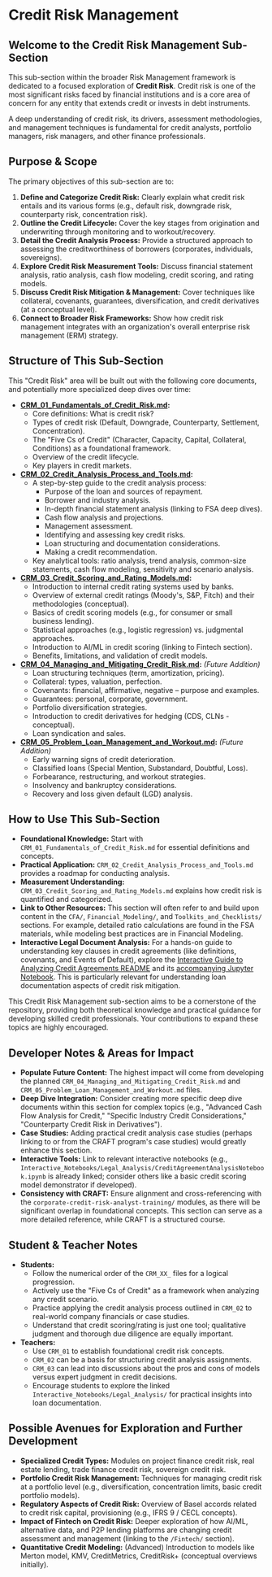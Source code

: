 # Credit Risk Management

## Welcome to the Credit Risk Management Sub-Section

This sub-section within the broader Risk Management framework is dedicated to a focused exploration of **Credit Risk**. Credit risk is one of the most significant risks faced by financial institutions and is a core area of concern for any entity that extends credit or invests in debt instruments.

A deep understanding of credit risk, its drivers, assessment methodologies, and management techniques is fundamental for credit analysts, portfolio managers, risk managers, and other finance professionals.

## Purpose & Scope

The primary objectives of this sub-section are to:

1.  **Define and Categorize Credit Risk:** Clearly explain what credit risk entails and its various forms (e.g., default risk, downgrade risk, counterparty risk, concentration risk).
2.  **Outline the Credit Lifecycle:** Cover the key stages from origination and underwriting through monitoring and to workout/recovery.
3.  **Detail the Credit Analysis Process:** Provide a structured approach to assessing the creditworthiness of borrowers (corporates, individuals, sovereigns).
4.  **Explore Credit Risk Measurement Tools:** Discuss financial statement analysis, ratio analysis, cash flow modeling, credit scoring, and rating models.
5.  **Discuss Credit Risk Mitigation & Management:** Cover techniques like collateral, covenants, guarantees, diversification, and credit derivatives (at a conceptual level).
6.  **Connect to Broader Risk Frameworks:** Show how credit risk management integrates with an organization's overall enterprise risk management (ERM) strategy.

## Structure of This Sub-Section

This "Credit Risk" area will be built out with the following core documents, and potentially more specialized deep dives over time:

*   **[CRM_01_Fundamentals_of_Credit_Risk.md](./CRM_01_Fundamentals_of_Credit_Risk.md):**
    *   Core definitions: What is credit risk?
    *   Types of credit risk (Default, Downgrade, Counterparty, Settlement, Concentration).
    *   The "Five Cs of Credit" (Character, Capacity, Capital, Collateral, Conditions) as a foundational framework.
    *   Overview of the credit lifecycle.
    *   Key players in credit markets.
*   **[CRM_02_Credit_Analysis_Process_and_Tools.md](./CRM_02_Credit_Analysis_Process_and_Tools.md):**
    *   A step-by-step guide to the credit analysis process:
        *   Purpose of the loan and sources of repayment.
        *   Borrower and industry analysis.
        *   In-depth financial statement analysis (linking to FSA deep dives).
        *   Cash flow analysis and projections.
        *   Management assessment.
        *   Identifying and assessing key credit risks.
        *   Loan structuring and documentation considerations.
        *   Making a credit recommendation.
    *   Key analytical tools: ratio analysis, trend analysis, common-size statements, cash flow modeling, sensitivity and scenario analysis.
*   **[CRM_03_Credit_Scoring_and_Rating_Models.md](./CRM_03_Credit_Scoring_and_Rating_Models.md):**
    *   Introduction to internal credit rating systems used by banks.
    *   Overview of external credit ratings (Moody's, S&P, Fitch) and their methodologies (conceptual).
    *   Basics of credit scoring models (e.g., for consumer or small business lending).
    *   Statistical approaches (e.g., logistic regression) vs. judgmental approaches.
    *   Introduction to AI/ML in credit scoring (linking to Fintech section).
    *   Benefits, limitations, and validation of credit models.
*   **[CRM_04_Managing_and_Mitigating_Credit_Risk.md](./CRM_04_Managing_and_Mitigating_Credit_Risk.md):** *(Future Addition)*
    *   Loan structuring techniques (term, amortization, pricing).
    *   Collateral: types, valuation, perfection.
    *   Covenants: financial, affirmative, negative – purpose and examples.
    *   Guarantees: personal, corporate, government.
    *   Portfolio diversification strategies.
    *   Introduction to credit derivatives for hedging (CDS, CLNs - conceptual).
    *   Loan syndication and sales.
*   **[CRM_05_Problem_Loan_Management_and_Workout.md](./CRM_05_Problem_Loan_Management_and_Workout.md):** *(Future Addition)*
    *   Early warning signs of credit deterioration.
    *   Classified loans (Special Mention, Substandard, Doubtful, Loss).
    *   Forbearance, restructuring, and workout strategies.
    *   Insolvency and bankruptcy considerations.
    *   Recovery and loss given default (LGD) analysis.

## How to Use This Sub-Section

*   **Foundational Knowledge:** Start with `CRM_01_Fundamentals_of_Credit_Risk.md` for essential definitions and concepts.
*   **Practical Application:** `CRM_02_Credit_Analysis_Process_and_Tools.md` provides a roadmap for conducting analysis.
*   **Measurement Understanding:** `CRM_03_Credit_Scoring_and_Rating_Models.md` explains how credit risk is quantified and categorized.
*   **Link to Other Resources:** This section will often refer to and build upon content in the `CFA/`, `Financial_Modeling/`, and `Toolkits_and_Checklists/` sections. For example, detailed ratio calculations are found in the FSA materials, while modeling best practices are in Financial Modeling.
*   **Interactive Legal Document Analysis:** For a hands-on guide to understanding key clauses in credit agreements (like definitions, covenants, and Events of Default), explore the [Interactive Guide to Analyzing Credit Agreements README](../../Interactive_Notebooks/Legal_Analysis/README.md) and its [accompanying Jupyter Notebook](../../Interactive_Notebooks/Legal_Analysis/CreditAgreementAnalysisNotebook.ipynb). This is particularly relevant for understanding loan documentation aspects of credit risk mitigation.

This Credit Risk Management sub-section aims to be a cornerstone of the repository, providing both theoretical knowledge and practical guidance for developing skilled credit professionals. Your contributions to expand these topics are highly encouraged.

<!-- Machine-readable indexing comment -->
<!-- Index: Credit Risk Management; Topics: Fundamentals, Credit Analysis Process, Credit Scoring, Credit Rating Models, Mitigation, Problem Loans -->

## Developer Notes & Areas for Impact

*   **Populate Future Content:** The highest impact will come from developing the planned `CRM_04_Managing_and_Mitigating_Credit_Risk.md` and `CRM_05_Problem_Loan_Management_and_Workout.md` files.
*   **Deep Dive Integration:** Consider creating more specific deep dive documents within this section for complex topics (e.g., "Advanced Cash Flow Analysis for Credit," "Specific Industry Credit Considerations," "Counterparty Credit Risk in Derivatives").
*   **Case Studies:** Adding practical credit analysis case studies (perhaps linking to or from the CRAFT program's case studies) would greatly enhance this section.
*   **Interactive Tools:** Link to relevant interactive notebooks (e.g., `Interactive_Notebooks/Legal_Analysis/CreditAgreementAnalysisNotebook.ipynb` is already linked; consider others like a basic credit scoring model demonstrator if developed).
*   **Consistency with CRAFT:** Ensure alignment and cross-referencing with the `corporate-credit-risk-analyst-training/` modules, as there will be significant overlap in foundational concepts. This section can serve as a more detailed reference, while CRAFT is a structured course.

## Student & Teacher Notes

*   **Students:**
    *   Follow the numerical order of the `CRM_XX_` files for a logical progression.
    *   Actively use the "Five Cs of Credit" as a framework when analyzing any credit scenario.
    *   Practice applying the credit analysis process outlined in `CRM_02` to real-world company financials or case studies.
    *   Understand that credit scoring/rating is just one tool; qualitative judgment and thorough due diligence are equally important.
*   **Teachers:**
    *   Use `CRM_01` to establish foundational credit risk concepts.
    *   `CRM_02` can be a basis for structuring credit analysis assignments.
    *   `CRM_03` can lead into discussions about the pros and cons of models versus expert judgment in credit decisions.
    *   Encourage students to explore the linked `Interactive_Notebooks/Legal_Analysis/` for practical insights into loan documentation.

## Possible Avenues for Exploration and Further Development

*   **Specialized Credit Types:** Modules on project finance credit risk, real estate lending, trade finance credit risk, sovereign credit risk.
*   **Portfolio Credit Risk Management:** Techniques for managing credit risk at a portfolio level (e.g., diversification, concentration limits, basic credit portfolio models).
*   **Regulatory Aspects of Credit Risk:** Overview of Basel accords related to credit risk capital, provisioning (e.g., IFRS 9 / CECL concepts).
*   **Impact of Fintech on Credit Risk:** Deeper exploration of how AI/ML, alternative data, and P2P lending platforms are changing credit assessment and management (linking to the `/Fintech/` section).
*   **Quantitative Credit Modeling:** (Advanced) Introduction to models like Merton model, KMV, CreditMetrics, CreditRisk+ (conceptual overviews initially).
